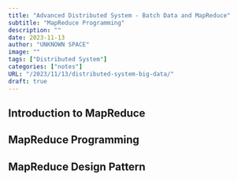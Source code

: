 ```yaml
---
title: "Advanced Distributed System - Batch Data and MapReduce"
subtitle: "MapReduce Programming"
description: ""
date: 2023-11-13
author: "UNKNOWN SPACE"
image: ""
tags: ["Distributed System"]
categories: ["notes"]
URL: "/2023/11/13/distributed-system-big-data/"
draft: true
---
```


>

<!--more-->
## Introduction to MapReduce
## MapReduce Programming
## MapReduce Design Pattern
